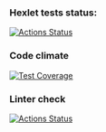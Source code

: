 ### Hexlet tests status:
[![Actions Status](https://github.com/DmitriyChebruchan/python-project-lvl2/workflows/hexlet-check/badge.svg)](https://github.com/DmitriyChebruchan/python-project-lvl2/actions)

### Code climate
[![Test Coverage](https://api.codeclimate.com/v1/badges/8f2233d4c51c92ad427c/test_coverage)](https://codeclimate.com/github/paambaati/codeclimate-action/test_coverage)

### Linter check
[![Actions Status](https://github.com/DmitriyChebruchan/python-project-lvl2/actions/workflows/linter_check.yml/badge.svg)](https://github.com/DmitriyChebruchan/python-project-lvl2/actions)
